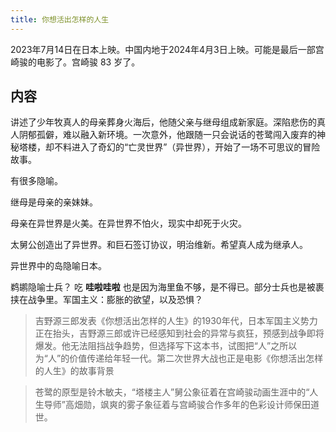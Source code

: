 ```yaml
---
title: 你想活出怎样的人生
---
```


2023年7月14日在日本上映。中国内地于2024年4月3日上映。可能是最后一部宫崎骏的电影了。宫崎骏 83 岁了。

## 内容
讲述了少年牧真人的母亲葬身火海后，他随父亲与继母组成新家庭。深陷悲伤的真人阴郁孤僻，难以融入新环境。一次意外，他跟随一只会说话的苍鹭闯入废弃的神秘塔楼，却不料进入了奇幻的“亡灵世界”（异世界），开始了一场不可思议的冒险故事。

有很多隐喻。

继母是母亲的亲妹妹。

母亲在异世界是火美。在异世界不怕火，现实中却死于火灾。

太舅公创造出了异世界。和巨石签订协议，明治维新。希望真人成为继承人。

异世界中的岛隐喻日本。

鹈鹕隐喻士兵？ 吃 **哇啦哇啦** 也是因为海里鱼不够，是不得已。部分士兵也是被裹挟在战争里。军国主义：膨胀的欲望，以及恐惧？

> 吉野源三郎发表《你想活出怎样的人生》的1930年代，日本军国主义势力正在抬头，吉野源三郎或许已经感知到社会的异常与疯狂，预感到战争即将爆发。他无法阻挡战争趋势，但选择写下这本书，试图把“人”之所以为“人”的价值传递给年轻一代。第二次世界大战也正是电影《你想活出怎样的人生》的故事背景

> 苍鹭的原型是铃木敏夫，“塔楼主人”舅公象征着在宫崎骏动画生涯中的“人生导师”高畑勋，飒爽的雾子象征着与宫崎骏合作多年的色彩设计师保田道世。